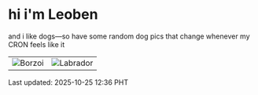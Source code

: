 # hi i'm Leoben

and i like dogs—so have some random dog pics that change whenever my CRON feels like it

|  |  |
|--------|----------|
| ![Borzoi](https://random-dog-vercel.vercel.app/api/random-borzoi?v=1761367015) | ![Labrador](https://random-dog-vercel.vercel.app/api/random-labrador?v=1761367015) |

Last updated: 2025-10-25 12:36 PHT

